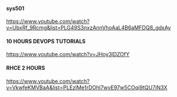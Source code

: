 #### sys501
https://www.youtube.com/watch?v=UbxRf_9Rcmg&list=PLG49S3nxzAnnVhoAaL4B6aMFDQ8_gdxAy


#### 10 HOURS DEVOPS TUTORIALS
https://www.youtube.com/watch?v=JHoy3lDZOfY


#### RHCE 2 HOURS
https://www.youtube.com/watch?v=VkwfeKMVBaA&list=PLEzlMe1rDOhl7wvE97w5COqi9tQU7iN3X
